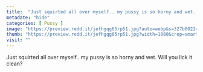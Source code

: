 ```yaml
---
title:  "Just squirted all over myself.. my pussy is so horny and wet. Will you lick it clean?"
metadate: "hide"
categories: [ Pussy ]
image: "https://preview.redd.it/jefhgqg65rp51.jpg?auto=webp&s=327b00224d0e7b48e13c178bb233c4b62bdd1b83"
thumb: "https://preview.redd.it/jefhgqg65rp51.jpg?width=1080&crop=smart&auto=webp&s=db7b7578ab22fabba108dd68dcaeb283f3d28349"
visit: ""
---
```

Just squirted all over myself.. my pussy is so horny and wet. Will you lick it clean?
